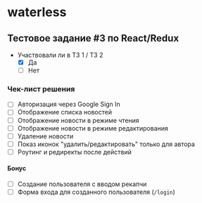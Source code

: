 # waterless

## Тестовое задание #3 по React/Redux

- Участвовали ли в ТЗ 1 / ТЗ 2
  - [x] Да
  - [ ] Нет
  
### Чек-лист решения

- [ ] Авторизация через Google Sign In
- [ ] Отображение списка новостей
- [ ] Отображение новости в режиме чтения
- [ ] Отображение новости в режиме редактирования
- [ ] Удаление новости
- [ ] Показ иконок "удалить/редактировать" только для автора
- [ ] Роутинг и редиректы после действий

#### Бонус

- [ ] Создание пользователя с вводом рекапчи
- [ ] Форма входа для созданного пользователя (`/login`)
